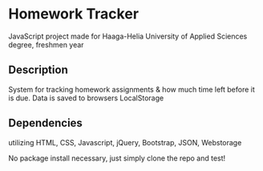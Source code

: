 # Homework Tracker
JavaScript project made for Haaga-Helia University of Applied Sciences degree, freshmen year

## Description
System for tracking homework assignments & how much time left before it is due. Data is saved to browsers LocalStorage

## Dependencies
utilizing HTML, CSS, Javascript, jQuery, Bootstrap, JSON, Webstorage

No package install necessary, just simply clone the repo and test!
